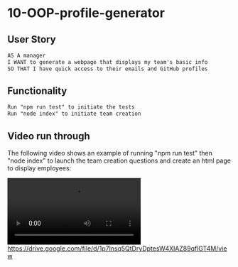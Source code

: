 # 10-OOP-profile-generator

## User Story

```md
AS A manager
I WANT to generate a webpage that displays my team's basic info
SO THAT I have quick access to their emails and GitHub profiles
```

## Functionality

```md
Run "npm run test" to initiate the tests
Run "node index" to initiate team creation
```

## Video run through

The following video shows an example of running "npm run test" then "node index" to launch the team creation questions and create an html page to display employees:

![Video run through.](./Assets/ScreenRecord.mp4) https://drive.google.com/file/d/1p7lnsq5QtDryDptesW4XlAZ89qflGT4M/view